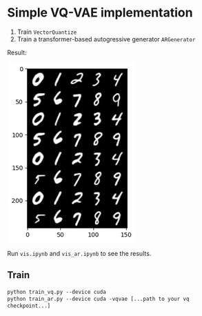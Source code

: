 # Simple VQ-VAE implementation

1. Train `VectorQuantize`
2. Train a transformer-based autogressive generator `ARGenerator`

Result:

![Result](result.png)

Run `vis.ipynb` and `vis_ar.ipynb` to see the results.

## Train

```
python train_vq.py --device cuda
python train_ar.py --device cuda -vqvae [...path to your vq checkpoint...]
```